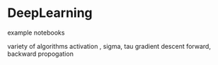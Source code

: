 # DeepLearning

example notebooks 

variety of algorithms
  activation , sigma, tau
  gradient descent
  forward, backward propogation
